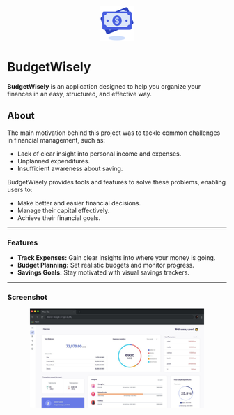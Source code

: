 <p align="center">
  <img src="https://github.com/Emilija13/BudgetWisely/blob/main/frontend/images/budget-wisely-logo.png" width="80" title="hover text">
</p>

# BudgetWisely  

**BudgetWisely** is an application designed to help you organize your finances in an easy, structured, and effective way.

## About

The main motivation behind this project was to tackle common challenges in financial management, such as:
- Lack of clear insight into personal income and expenses.
- Unplanned expenditures.
- Insufficient awareness about saving.

BudgetWisely provides tools and features to solve these problems, enabling users to:
- Make better and easier financial decisions.
- Manage their capital effectively.
- Achieve their financial goals.

---

### Features
- **Track Expenses:** Gain clear insights into where your money is going.
- **Budget Planning:** Set realistic budgets and monitor progress.
- **Savings Goals:** Stay motivated with visual savings trackers.

---

### Screenshot

<p align="center">
  <img src="https://github.com/Emilija13/BudgetWisely/blob/main/frontend/images/browser.jpg" width="400" title="hover text">
</p>

